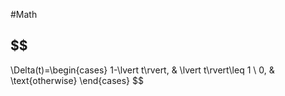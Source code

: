 #Math 
## $$
\Delta(t)=\begin{cases}
1-\lvert t\rvert, & \lvert t\rvert\leq 1 \\
0, & \text{otherwise}
\end{cases}
$$
